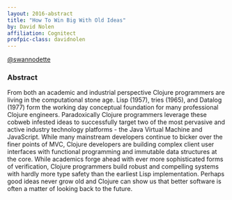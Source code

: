```yaml
---
layout: 2016-abstract
title: "How To Win Big With Old Ideas"
by: David Nolen
affiliation: Cognitect
profpic-class: davidnolen
---
```


[@swannodette](https://twitter.com/swannodette)


### Abstract

From both an academic and industrial perspective Clojure programmers are living
in the computational stone age. Lisp (1957), tries (1965), and Datalog (1977)
form the working day conceptual foundation for many professional Clojure
engineers. Paradoxically Clojure programmers leverage these cobweb infested
ideas to successfully target two of the most pervasive and active industry
technology platforms - the Java Virtual Machine and JavaScript. While many
mainstream developers continue to bicker over the finer points of MVC, Clojure
developers are building complex client user interfaces with functional
programming and immutable data structures at the core. While academics forge
ahead with ever more sophisticated forms of verification, Clojure programmers
build robust and compelling systems with hardly more type safety than the
earliest Lisp implementation. Perhaps good ideas never grow old and Clojure can
show us that better software is often a matter of looking back to the future.